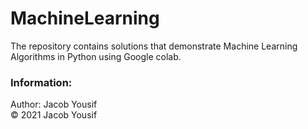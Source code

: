 # MachineLearning
The repository contains solutions that demonstrate Machine Learning Algorithms in Python using Google colab.

### Information:
Author: Jacob Yousif <br>
&copy; 2021 Jacob Yousif

